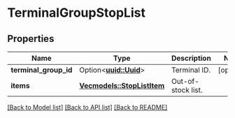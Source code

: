 # TerminalGroupStopList

## Properties

Name | Type | Description | Notes
------------ | ------------- | ------------- | -------------
**terminal_group_id** | Option<[**uuid::Uuid**](uuid::Uuid.md)> | Terminal ID. | [optional]
**items** | [**Vec<models::StopListItem>**](StopListItem.md) | Out-of-stock list. | 

[[Back to Model list]](../README.md#documentation-for-models) [[Back to API list]](../README.md#documentation-for-api-endpoints) [[Back to README]](../README.md)


